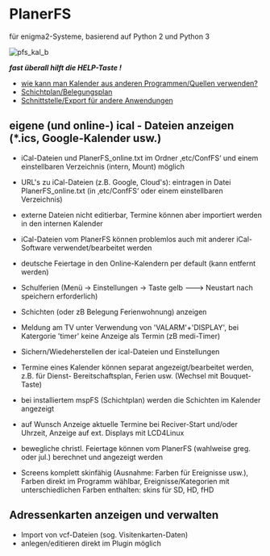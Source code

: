 # PlanerFS 
für enigma2-Systeme, basierend auf Python 2 und Python 3

![pfs_kal_b](https://github.com/fs-plugins/PlanerFS/assets/24637469/178befac-82d0-4397-a67b-c7c0f5ce0210)


**_fast überall hilft die HELP-Taste !_**
* [wie kann man Kalender aus anderen Programmen/Quellen verwenden?](https://github.com/fs-plugins/PlanerFS/wiki/Home/wie-kann-man-kalender-aus-anderen-programmenquellen-verwenden)
* [Schichtplan/Belegungsplan](https://github.com/fs-plugins/PlanerFS/wiki/Home/schichtplanbelegungsplan)
* [Schnittstelle/Export für andere Anwendungen](https://github.com/fs-plugins/PlanerFS/wiki/Home/schnittstelleexport-f%C3%BCr-andere-anwendungen)

## **eigene (und online-) ical - Dateien anzeigen (*.ics, Google-Kalender usw.)**
- iCal-Dateien und PlanerFS_online.txt im Ordner ‚etc/ConfFS‘ und einem einstellbaren Verzeichnis (intern, Mount) möglich
- URL's zu iCal-Dateien (z.B. Google, Cloud's): eintragen in Datei PlanerFS_online.txt (in ‚etc/ConfFS‘ oder einem einstellbaren Verzeichnis)
- externe Dateien nicht editierbar, Termine können aber importiert werden in den internen Kalender
- iCal-Dateien vom PlanerFS können problemlos auch mit anderer iCal-Software verwendet/bearbeitet werden
- deutsche Feiertage in den Online-Kalendern per default (kann entfernt werden)
- Schulferien (Menü -> Einstellungen -> Taste gelb ---> Neustart nach speichern erforderlich)
- Schichten (oder zB Belegung Ferienwohnung) anzeigen
- Meldung am TV unter Verwendung von 'VALARM'+'DISPLAY', bei Katergorie 'timer' keine Anzeige als Termin (zB medi-Timer)
- Sichern/Wiedeherstellen der ical-Dateien und Einstellungen
- Termine eines Kalender können separat angezeigt/bearbeitet werden, z.B. für Dienst- Bereitschaftsplan, Ferien usw. (Wechsel mit Bouquet-Taste)
- bei installiertem mspFS (Schichtplan) werden die Schichten im Kalender angezeigt
- auf Wunsch Anzeige aktuelle Termine bei Reciver-Start und/oder Uhrzeit, Anzeige auf ext. Displays mit LCD4Linux
- bewegliche christl. Feiertage können vom PlanerFS (wahlweise greg. oder jul.) berechnet und angezeigt werden

- Screens komplett skinfähig (Ausnahme: Farben für Ereignisse usw.),
Farben direkt im Programm wählbar, Ereignisse/Kategorien mit unterschiedlichen Farben enthalten: skins für SD, HD, fHD

## **Adressenkarten anzeigen und verwalten**
- Import von vcf-Dateien (sog. Visitenkarten-Daten)
- anlegen/editieren direkt im Plugin möglich
